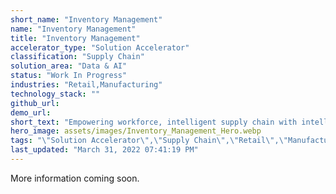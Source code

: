 ```yaml
---
short_name: "Inventory Management"
name: "Inventory Management"
title: "Inventory Management"
accelerator_type: "Solution Accelerator"
classification: "Supply Chain"
solution_area: "Data & AI"
status: "Work In Progress"
industries: "Retail,Manufacturing"
technology_stack: ""
github_url: 
demo_url: 
short_text: "Empowering workforce, intelligent supply chain with intelligent sales and efficient devices to help gather invaluable data; telemetry, compliance, stock, sales patterns, compete, location and performance"
hero_image: assets/images/Inventory_Management_Hero.webp
tags: "\"Solution Accelerator\",\"Supply Chain\",\"Retail\",\"Manufacturing\""
last_updated: "March 31, 2022 07:41:19 PM"
---
```

More information coming soon.